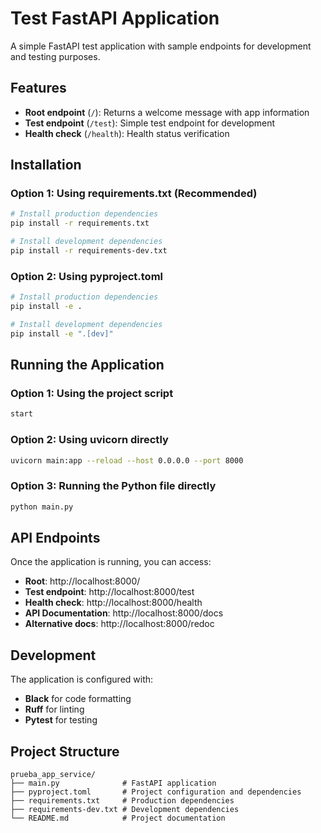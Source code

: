 # Test FastAPI Application

A simple FastAPI test application with sample endpoints for development and testing purposes.

## Features

- **Root endpoint** (`/`): Returns a welcome message with app information
- **Test endpoint** (`/test`): Simple test endpoint for development
- **Health check** (`/health`): Health status verification

## Installation

### Option 1: Using requirements.txt (Recommended)
```bash
# Install production dependencies
pip install -r requirements.txt

# Install development dependencies
pip install -r requirements-dev.txt
```

### Option 2: Using pyproject.toml
```bash
# Install production dependencies
pip install -e .

# Install development dependencies
pip install -e ".[dev]"
```

## Running the Application

### Option 1: Using the project script
```bash
start
```

### Option 2: Using uvicorn directly
```bash
uvicorn main:app --reload --host 0.0.0.0 --port 8000
```

### Option 3: Running the Python file directly
```bash
python main.py
```

## API Endpoints

Once the application is running, you can access:

- **Root**: http://localhost:8000/
- **Test endpoint**: http://localhost:8000/test
- **Health check**: http://localhost:8000/health
- **API Documentation**: http://localhost:8000/docs
- **Alternative docs**: http://localhost:8000/redoc

## Development

The application is configured with:
- **Black** for code formatting
- **Ruff** for linting
- **Pytest** for testing

## Project Structure

```
prueba_app_service/
├── main.py              # FastAPI application
├── pyproject.toml       # Project configuration and dependencies
├── requirements.txt     # Production dependencies
├── requirements-dev.txt # Development dependencies
└── README.md            # Project documentation
``` 